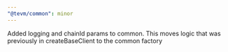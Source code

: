 ```yaml
---
"@tevm/common": minor
---
```


Added logging and chainId params to common. This moves logic that was previously in createBaseClient to the common factory
